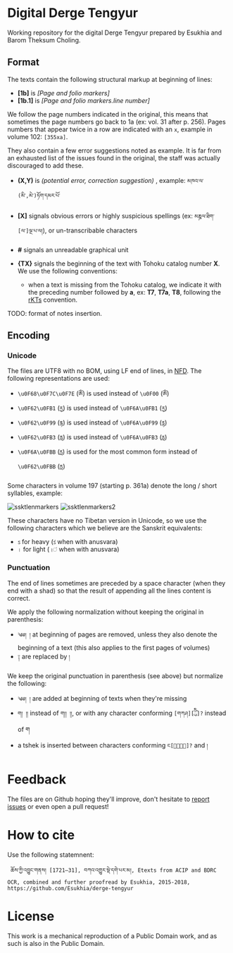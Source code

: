 # Digital Derge Tengyur

Working repository for the digital Derge Tengyur prepared by Esukhia and Barom Theksum Choling.

## Format

The texts contain the following structural markup at beginning of lines:

* **[1b]** is _[Page and folio markers]_
* **[1b.1]** is _[Page and folio markers.line number]_

We follow the page numbers indicated in the original, this means that sometimes the page numbers go back to 1a (ex: vol. 31 after p. 256). Pages numbers that appear twice in a row are indicated with an `x`, example in volume 102: `[355xa]`.

They also contain a few error suggestions noted as example. It is far from an exhausted list of the issues found in the original, the staff was actually discouraged to add these.

* **(X,Y)** is _(potential error, correction suggestion)_ , example: `མཁའ་ལ་(མི་,མེ་)ཏོག་དམར་པོ་`

* **[X]** signals obvious errors or highly suspicious spellings (ex: `མཎྜལ་ཐིག་[ལ་]ལྔ་པ་ལ།`), or un-transcribable characters
* **#** signals an unreadable graphical unit
* **{TX}** signals the beginning of the text with Tohoku catalog number **X**. We use the following conventions:
  * when a text is missing from the Tohoku catalog, we indicate it with the preceding number followed by **a**, ex: **T7**, **T7a**, **T8**, following the [rKTs](https://www.istb.univie.ac.at/kanjur/rktsneu/sub/index.php) convention.

TODO: format of notes insertion.

## Encoding

### Unicode

The files are UTF8 with no BOM, using LF end of lines, in [NFD](http://unicode.org/reports/tr15/). The following representations are used:

 - `\u0F68\u0F7C\u0F7E` (`ཨོཾ`) is used instead of `\u0F00` (`ༀ`)
 - `\u0F62\u0FB1` (`རྱ`) is used instead of `\u0F6A\u0FB1` (`ཪྱ`)
 - `\u0F62\u0F99` (`རྙ`) is used instead of `\u0F6A\u0F99` (`ཪྙ`)
 - `\u0F62\u0FB3` (`རླ`) is used instead of `\u0F6A\u0FB3` (`ཪླ`)
 - `\u0F6A\u0FBB` (`ཪྻ`) is used for the most common form instead of `\u0F62\u0FBB` (`རྻ`)

Some characters in volume 197 (starting p. 361a) denote the long / short syllables, example:

![ssktlenmarkers](https://user-images.githubusercontent.com/17675331/45107718-106e0f00-b16d-11e8-9759-9f169bce3c48.png)
![ssktlenmarkers2](https://user-images.githubusercontent.com/17675331/45107711-0cda8800-b16d-11e8-8f85-19728bf41123.png)

These characters have no Tibetan version in Unicode, so we use the following characters which we believe are the Sanskrit equivalents:
 - `ऽ` for heavy (`ऽं` when with anusvara)
 - `।` for light (`।ं` when with anusvara)

### Punctuation

The end of lines sometimes are preceded by a space character (when they end with a shad) so that the result of appending all the lines content is correct.

We apply the following normalization without keeping the original in parenthesis:
 - `༄༅། །` at beginning of pages are removed, unless they also denote the beginning of a text (this also applies to the first pages of volumes)
 - `༑` are replaced by `།`

We keep the original punctuation in parenthesis (see above) but normalize the following:
 - `༄༅། །` are added at beginning of texts when they're missing
 - `ག། །།` instead of `ག།། །།`, or with any character conforming `[གཀཤ][ོེིུ]?` instead of ག
 - a tshek is inserted between characters conforming `ང[ོེིུ]?` and `།`

# Feedback

The files are on Github hoping they'll improve, don't hesitate to [report issues](https://github.com/Esukhia/derge-tengyur/issues) or even open a pull request!

# How to cite

Use the following statemnent:
    
     ཆོས་ཀྱི་འབྱུང་གནས། [1721–31], བཀའ་འགྱུར་སྡེ་དགེ་པར་མ།, Etexts from ACIP and BDRC OCR, combined and further proofread by Esukhia, 2015-2018, https://github.com/Esukhia/derge-tengyur

# License

This work is a mechanical reproduction of a Public Domain work, and as such is also in the Public Domain.
